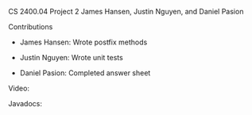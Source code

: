 CS 2400.04 Project 2
James Hansen, Justin Nguyen, and Daniel Pasion

Contributions

- James Hansen:
  Wrote postfix methods 

- Justin Nguyen:
  Wrote unit tests

- Daniel Pasion:
  Completed answer sheet 

Video: 

Javadocs: 
